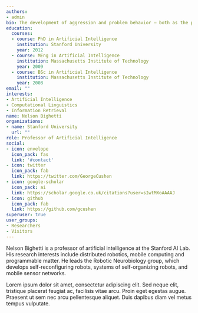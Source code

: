 ```yaml
---
authors:
- admin
bio: The development of aggression and problem behavior — both as the perpetrator (e.g., bullying, delinquency, substance use) and the recipient (e.g., victimization) — has a critical impact on long-term individual development. Informed by social-ecological models of development, my program of research seeks to clarify the developmental pathways underlying the emergence of substance use, aggression, problem behavior, and victimization in the transition from adolescence to young adulthood. I am particularly interested in the development of these behaviors among various minority and oppressed groups (i.e., race, LGBT, disability). Broadly, the aim of my work examines the following questions: (1) what are the long-term processes that support and mitigate the development of substance use, aggression, problem behavior, and victimization; (2) when and for whom do these processes differ; (3) to what extent do these processes interact to influence development; and (4) how can these findings be leveraged to influence prevention and intervention efforts? 
education:
  courses:
  - course: PhD in Artificial Intelligence
    institution: Stanford University
    year: 2012
  - course: MEng in Artificial Intelligence
    institution: Massachusetts Institute of Technology
    year: 2009
  - course: BSc in Artificial Intelligence
    institution: Massachusetts Institute of Technology
    year: 2008
email: ""
interests:
- Artificial Intelligence
- Computational Linguistics
- Information Retrieval
name: Nelson Bighetti
organizations:
- name: Stanford University
  url: ""
role: Professor of Artificial Intelligence
social:
- icon: envelope
  icon_pack: fas
  link: '#contact'
- icon: twitter
  icon_pack: fab
  link: https://twitter.com/GeorgeCushen
- icon: google-scholar
  icon_pack: ai
  link: https://scholar.google.co.uk/citations?user=sIwtMXoAAAAJ
- icon: github
  icon_pack: fab
  link: https://github.com/gcushen
superuser: true
user_groups:
- Researchers
- Visitors
---
```


Nelson Bighetti is a professor of artificial intelligence at the Stanford AI Lab. His research interests include distributed robotics, mobile computing and programmable matter. He leads the Robotic Neurobiology group, which develops self-reconfiguring robots, systems of self-organizing robots, and mobile sensor networks.

Lorem ipsum dolor sit amet, consectetur adipiscing elit. Sed neque elit, tristique placerat feugiat ac, facilisis vitae arcu. Proin eget egestas augue. Praesent ut sem nec arcu pellentesque aliquet. Duis dapibus diam vel metus tempus vulputate. 
